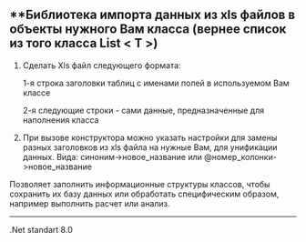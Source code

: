 **Библиотека импорта данных из xls файлов в объекты нужного Вам класса (вернее список из того класса List < T >) 
---
1. Сделать Xls файл следующего формата:
   
    1-я строка заголовки таблиц с именами полей в используемом Вам классе
   
    2-я следующие строки - сами данные, предназначенные для наполнения класса 
   

3. При вызове конструктора можно указать настройки для замены разных заголовков из xls файла на нужные Вам, для унификации данных.
   Вида: синоним->новое_название или @номер_колонки->новое_название
   


Позволяет заполнить информационные структуры классов, чтобы сохранить их базу данных или обработать специфическим образом, например выполнить расчет или анализ.

---

.Net standart 8.0
